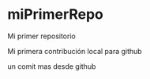 # miPrimerRepo
Mi primer repositorio

Mi primera contribución local para github

un comit mas desde github
